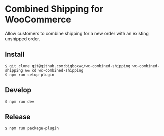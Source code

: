# Combined Shipping for WooCommerce

Allow customers to combine shipping for a new order with an existing unshipped order.

## Install

```
$ git clone git@github.com:bigboxwc/wc-combined-shipping wc-combined-shipping && cd wc-combined-shipping
$ npm run setup-plugin
```

## Develop

```
$ npm run dev
```

## Release

```
$ npm run package-plugin
```
